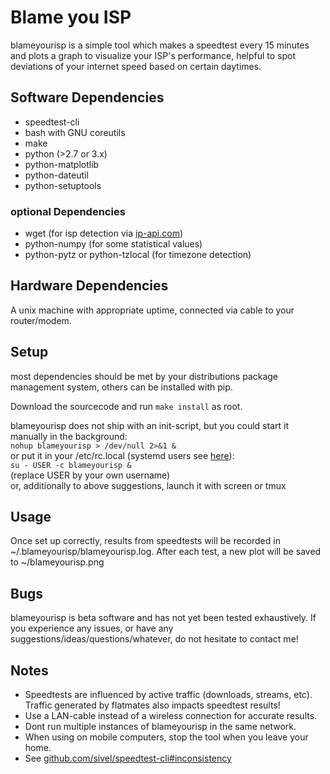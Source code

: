 # Blame you ISP
blameyourisp is a simple tool which makes a speedtest every 15 minutes and plots a graph to visualize your ISP's performance, helpful to spot deviations of your internet speed based on certain daytimes.

## Software Dependencies
* speedtest-cli
* bash with GNU coreutils
* make
* python (>2.7 or 3.x)
* python-matplotlib
* python-dateutil
* python-setuptools

### optional Dependencies
* wget (for isp detection via [ip-api.com](http://ip-api.com))
* python-numpy (for some statistical values)
* python-pytz or python-tzlocal (for timezone detection)

## Hardware Dependencies
A unix machine with appropriate uptime, connected via cable to your router/modem.

## Setup
most dependencies should be met by your distributions package management system, others can be installed with pip.

Download the sourcecode and run `make install` as root.

blameyourisp does not ship with an init-script, but you could start it manually in the background:  
`nohup blameyourisp > /dev/null 2>&1 &`  
or put it in your /etc/rc.local (systemd users see [here](http://superuser.com/questions/278396/systemd-does-not-run-etc-rc-local)):  
`su - USER -c blameyourisp &`  
(replace USER by your own username)  
or, additionally to above suggestions, launch it with screen or tmux  

## Usage
Once set up correctly, results from speedtests will be recorded in ~/.blameyourisp/blameyourisp.log. After each test, a new plot will be saved to ~/blameyourisp.png

## Bugs
blameyourisp is beta software and has not yet been tested exhaustively. If you experience any issues, or have any suggestions/ideas/questions/whatever, do not hesitate to contact me!

## Notes
* Speedtests are influenced by active traffic (downloads, streams, etc). Traffic generated by flatmates also impacts speedtest results!
* Use a LAN-cable instead of a wireless connection for accurate results.
* Dont run multiple instances of blameyourisp in the same network.
* When using on mobile computers, stop the tool when you leave your home.
* See [github.com/sivel/speedtest-cli#inconsistency](https://github.com/sivel/speedtest-cli#inconsistency)

